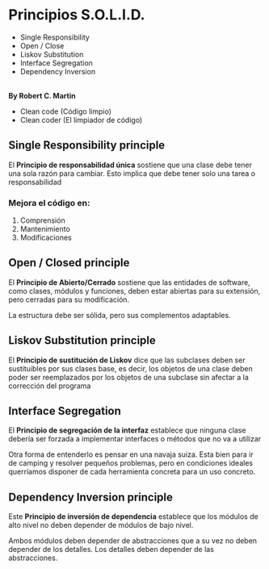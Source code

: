 # Principios S.O.L.I.D.
* Single Responsibility
* Open / Close
* Liskov Substitution
* Interface Segregation
* Dependency Inversion

<br>
<b>By Robert C. Martin</b>
<br>

* Clean code (Código limpio)
* Clean coder (El limpiador de código)

## Single Responsibility principle
El **Principio de responsabilidad única** sostiene que una clase debe tener una sola razón para cambiar. Esto implica que debe tener solo una tarea o responsabilidad

### Mejora el código en:
1. Comprensión
2. Mantenimiento
3. Modificaciones

## Open / Closed principle
El **Principio de Abierto/Cerrado** sostiene que las entidades de software, como clases, módulos y funciones, deben estar abiertas para su extensión, pero cerradas para su modificación.

La estructura debe ser sólida, pero sus complementos adaptables.

## Liskov Substitution principle
El **Principio de sustitución de Liskov** dice que las subclases deben ser sustituibles por sus clases base, es decir, los objetos de una clase deben poder ser reemplazados por los objetos de una subclase sin afectar a la corrección del programa

## Interface Segregation
El **Principio de segregación de la interfaz** establece que ninguna clase debería ser forzada a implementar interfaces o métodos que no va a utilizar

Otra forma de entenderlo es pensar en una navaja suiza. Esta bien para ir de camping y resolver pequeños problemas, pero en condiciones ideales querríamos disponer de cada herramienta concreta para un uso concreto.

## Dependency Inversion principle
Este **Principio de inversión de dependencia** establece que los módulos de alto nivel no deben depender de módulos de bajo nivel.

Ambos módulos deben depender de abstracciones que a su vez no deben depender de los detalles. Los detalles deben depender de las abstracciones.
